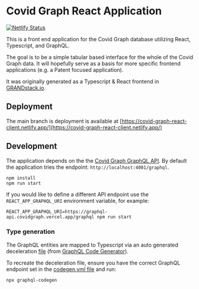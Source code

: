 # Covid Graph React Application

[![Netlify Status](https://api.netlify.com/api/v1/badges/64070b41-e60e-4070-9101-c080bed66740/deploy-status)](https://app.netlify.com/sites/covid-graph-react-client/deploys)

This is a front end application for the Covid Graph database utilizing React, Typescript, and GraphQL.

The goal is to be a simple tabular based interface for the whole of the Covid Graph data. It will 
hopefully serve as a basis for more specific frontend applications (e.g. a Patent focused application).

It was originally generated as a Typescript & React frontend in [GRANDstack.io](https://grandstack.io/).

## Deployment

The main branch is deployment is available at [https://covid-graph-react-client.netlify.app/](https://covid-graph-react-client.netlify.app/)

## Development

The application depends on the the [Covid Graph GraphQL API](https://github.com/covidgraph/graphql-api). 
By default the application tries the endpoint: `http://localhost:4001/graphql`.

```shell
npm install
npm run start
```

If you would like to define a different API endpoint use the `REACT_APP_GRAPHQL_URI` environment variable, 
for example:

```shell
REACT_APP_GRAPHQL_URI=https://graphql-api.covidgraph.vercel.app/graphql npm run start
```

### Type generation

The GraphQL entities are mapped to Typescript via an auto generated deceleration 
[file](/src/generated/graphql.tsx) (from [GraphQL Code Generator](https://graphql-code-generator.com/)).

To recreate the deceleration file, ensure you have the correct GraphQL endpoint set in the 
[codegen.yml file](codegen.yml) and run:

```shell 
npx graphql-codegen
```